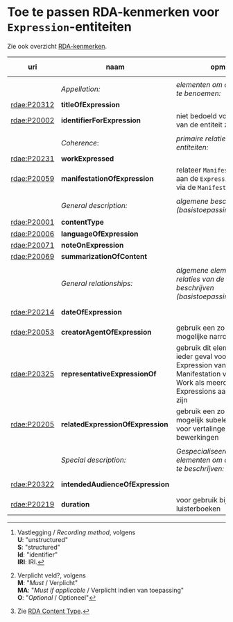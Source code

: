 # Toe te passen RDA-kenmerken voor `Expression`-entiteiten

Zie ook overzicht [RDA-kenmerken](RDA-kenmerken.md).


| uri | naam | opm. | range | vastlegging [^1] | verpl.? [^2] | max. | waarde |
| --- | --- | --- | --- | --- | --- | --- | --- |
||
|| *Appellation:* | *elementen om de entiteit te benoemen:* ||| M | >1 ||
| [rdae:P20312](http://rdaregistry.info/Elements/e/P20312) | **titleOfExpression** || `Nomen` | U | MA | 1 |
| [rdae:P20002](http://rdaregistry.info/Elements/e/P20002) | **identifierForExpression** | niet bedoeld voor de IRI van de entiteit zelf | `Nomen`	| identifier/iri	| MA | >1 ||
||
|| *Coherence*:	|*primaire relaties tussen entiteiten:* ||| M |
| [rdae:P20231](http://rdaregistry.info/Elements/e/P20231) | **workExpressed** || `Work` | S / Id / IRI | M | 1 |
| [rdae:P20059](http://rdaregistry.info/Elements/2/P20059) | **manifestationOfExpression** | relateer `Manifestations` aan de `Expression` vooral via de `Manifestation` | `Manifestation` | S / Id / IRI | O | >1 |
||
||	*General description:*	| *algemene beschrijving (basistoepassingsprofiel):* |
| [rdae:P20001](http://rdaregistry.info/Elements/e/P20001) | **contentType** || - | S / IRI | M | >1 | RDA Content Type [^3] |
| [rdae:P20006](http://rdaregistry.info/Elements/e/P20006) | **languageOfExpression** ||| S | M | >1 | ISO 639.2 |
| [rdae:P20071](http://rdaregistry.info/Elements/e/P20071) | **noteOnExpression** ||| U | O | >1 |
| [rdae:P20069](http://rdaregistry.info/Elements/e/P20069) | **summarizationOfContent** ||| U | O | >1 |
||
||	*General relationships:* | *algemene elementen om relaties van de entiteit te beschrijven (basistoepassingsprofiel):* |
| [rdae:P20214](http://rdaregistry.info/Elements/e/P20214) | **dateOfExpression** || `Timespan` | U / S / Id / IRI | MA | 1 | ISO 8601-1:2019 |
| [rdae:P20053](http://rdaregistry.info/Elements/e/P20053) | **creatorAgentOfExpression** | gebruik een zo specifiek mogelijke narrow element | `Agent` | S / Id / IRI | MA | >1 | NTA, NACO, Corporatiethesaurus |
| [rdae:P20325](http://rdaregistry.info/Elements/e/P20325) | **representativeExpressionOf** | gebruik dit element in ieder geval voor de Expression van de eerste Manifestation van het Work als meerdere Expressions aanwezig zijn | `Work` | S / Id / IRI | O | 1 |
| [rdae:P20205](http://rdaregistry.info/Elements/e/P20205) | **relatedExpressionOfExpression** | gebruik een zo specifiek mogelijk subelement, oa. voor vertalingen en bewerkingen | `Expression` | S / Id / IRI | MA | >1 |
||
||	*Special description:* | *Gespecialiseerde elementen om de entiteit te beschrijven:* |
| [rdae:P20322](http://rdaregistry.info/Elements/e/P20322) | **intendedAudienceOfExpression** ||| U / S / Id / IRI || MA | >1 || gebruik zoveel mogelijk een gecontroleerde waardelijst |
| [rdae:P20219](http://rdaregistry.info/Elements/e/P20219) | **duration** | voor gebruik bij luisterboeken || S || MA | 1 | ISO 8601-1:2019 |

[^1]: Vastlegging / *Recording method*, volgens <br>**U**: "unstructured"<br>**S**: "structured"<br>**Id**: "identifier" <br>**IRI**: IRI.
[^2]: Verplicht veld?, volgens <br>**M**: "*Must* / Verplicht"<br>**MA**: "*Must if applicable* / Verplicht indien van toepassing"<br>**O**: "*Optional* / Optioneel" 
[^3]: Zie [RDA Content Type](http://www.rdaregistry.info/termList/RDAContentType/?language=nl).
[^4]: Gebruik van subkenmerken met een specifiekere *range* helpt om in *records*-gebaseerde systemen de klasse van het object expliciet te maken. In een linked data-omgeving wordt juist aangeraden om zo algemeen mogelijke kenmerken te gebruiken én de RDF-entiteiten expliciet van een klasse te voorzien.